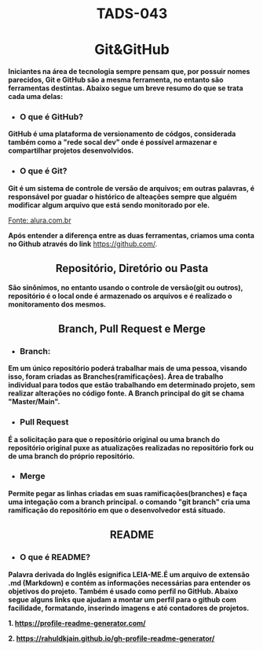 <div align="center">
  
# TADS-043
  
# Git&GitHub
</div>

**Iniciantes na área de tecnologia sempre pensam que, por possuir nomes parecidos, Git e GitHub são a mesma ferramenta, no entanto são ferramentas destintas. Abaixo segue um breve resumo do que se trata cada uma delas:**

* ### O que é GitHub?
**GitHub é uma plataforma de versionamento de códgos, considerada também como a "rede socal dev" onde é possível armazenar e compartilhar projetos desenvolvidos.**
  
* ### O que é Git?
**Git é um sistema de controle de versão de arquivos; em outras palavras, é responsável por guadar o histórico de alteações sempre que alguém modificar algum arquivo que está sendo monitorado por ele.**

[Fonte: alura.com.br](https://www.alura.com.br/artigos/o-que-e-git-github?srsltid=AfmBOory4DhGlhVgQwVSew2Detz1gTMuDpRXIAZA1SoYPSsPTU6tZaIG)

**Após entender a diferença entre as duas ferramentas, criamos uma conta no Github através do link** <https://github.com/>.

<div align="center">
  
## Repositório, Diretório ou Pasta

</div>

**São sinônimos, no entanto usando o controle de versão(git ou outros), repositório é o local onde é armazenado os arquivos e é realizado o monitoramento dos mesmos.**

<div align="center">
  
## Branch, Pull Request e Merge

</div>

* ### Branch: 
**Em um único repositório poderá trabalhar mais de uma pessoa, visando isso, foram criadas as Branches(ramificações). Área de trabalho individual para todos que estão trabalhando em determinado projeto, sem realizar alterações no código fonte. A Branch principal do git se chama "Master/Main".**

* ### Pull Request
**É a solicitação para que o repositório original ou uma branch do repositório original puxe as atualizações realizadas no repositório fork ou de uma branch do próprio repositório.**

* ### Merge
**Permite pegar as linhas criadas em suas ramificações(branches) e faça uma integação com a branch principal. o comando "git branch" cria uma ramificação do repositório em que o desenvolvedor está situado.**

<div align="center">
  
## README

</div>

* ### O que é README?
**Palavra derivada do Inglês esignifica LEIA-ME.É um arquivo de extensão .md (Markdown) e contém as informações necessárias para entender os objetivos do projeto.**
**Também é usado como perfil no GitHub. Abaixo segue alguns links que ajudam a montar um perfil para o github com facilidade, formatando, inserindo imagens e até contadores de projetos.**

**1. https://profile-readme-generator.com/**

**2. https://rahuldkjain.github.io/gh-profile-readme-generator/**
